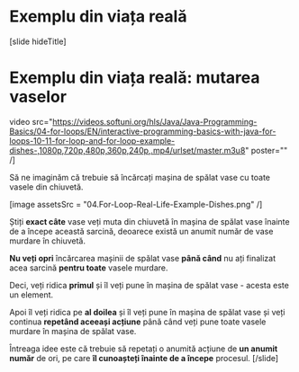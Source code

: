 # Exemplu din viața reală

[slide hideTitle]
# Exemplu din viața reală: mutarea vaselor
video src="https://videos.softuni.org/hls/Java/Java-Programming-Basics/04-for-loops/EN/interactive-programming-basics-with-java-for-loops-10-11-for-loop-and-for-loop-example-dishes-,1080p,720p,480p,360p,240p,.mp4/urlset/master.m3u8" poster="" /]

Să ne imaginăm că trebuie să încărcați mașina de spălat vase cu toate vasele din chiuvetă.

[image assetsSrc = "04.For-Loop-Real-Life-Example-Dishes.png" /]

Știți **exact câte** vase veți muta din chiuvetă în mașina de spălat vase înainte de a începe această sarcină, deoarece există un anumit număr de vase murdare în chiuvetă.

**Nu veți opri** încărcarea mașinii de spălat vase **până când** nu ați finalizat acea sarcină **pentru toate** vasele murdare.

Deci, veți ridica **primul** și îl veți pune în mașina de spălat vase - acesta este un element.

Apoi îl veți ridica pe **al doilea** și îl veți pune în mașina de spălat vase și veți continua **repetând aceeași acțiune** până când veți pune toate vasele murdare în mașina de spălat vase.

Întreaga idee este că trebuie să repetați o anumită acțiune de **un anumit număr** de ori, pe care **îl cunoașteți înainte de a începe** procesul.
[/slide]